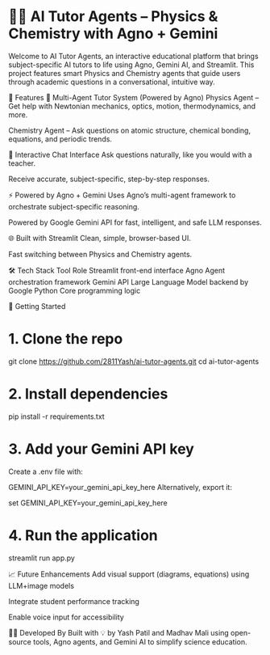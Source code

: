 # 🧪📘 AI Tutor Agents – Physics & Chemistry with Agno + Gemini
Welcome to AI Tutor Agents, an interactive educational platform that brings subject-specific AI tutors to life using Agno, Gemini AI, and Streamlit. This project features smart Physics and Chemistry agents that guide users through academic questions in a conversational, intuitive way.

🚀 Features
🧠 Multi-Agent Tutor System (Powered by Agno)
Physics Agent – Get help with Newtonian mechanics, optics, motion, thermodynamics, and more.

Chemistry Agent – Ask questions on atomic structure, chemical bonding, equations, and periodic trends.

💬 Interactive Chat Interface
Ask questions naturally, like you would with a teacher.

Receive accurate, subject-specific, step-by-step responses.

⚡ Powered by Agno + Gemini
Uses Agno’s multi-agent framework to orchestrate subject-specific reasoning.

Powered by Google Gemini API for fast, intelligent, and safe LLM responses.

🌐 Built with Streamlit
Clean, simple, browser-based UI.

Fast switching between Physics and Chemistry agents.

🛠️ Tech Stack
Tool	Role
Streamlit front-end interface
Agno	Agent orchestration framework
Gemini API	Large Language Model backend by Google
Python	Core programming logic

🔧 Getting Started
# 1. Clone the repo
git clone https://github.com/2811Yash/ai-tutor-agents.git
cd ai-tutor-agents 

# 2. Install dependencies

pip install -r requirements.txt
# 3. Add your Gemini API key
Create a .env file with:

GEMINI_API_KEY=your_gemini_api_key_here
Alternatively, export it:

set GEMINI_API_KEY=your_gemini_api_key_here
# 4. Run the application

streamlit run app.py

📈 Future Enhancements
Add visual support (diagrams, equations) using LLM+image models

Integrate student performance tracking

Enable voice input for accessibility

👨‍🏫 Developed By
Built with 💡 by Yash Patil and Madhav Mali using open-source tools, Agno agents, and Gemini AI to simplify science education.
